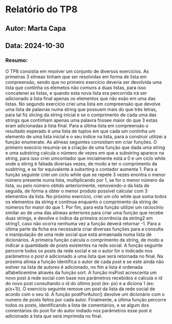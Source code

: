 # Relatório do TP8
## Autor: Marta Capa
## Data: 2024-10-30

### Resumo:
O TP8 consistia em resolver um conjunto de diversos exercícios. 
As primeiras 3 elíneas tinham que ser resolvidas em forma de lista em compreensão, sendo que no primeiro exercício deveria ser devolvida uma lista que continha os elemetos não comuns a duas listas, para isso concatenei as listas, e quando esta nova lista era percorrida irá ser adicionado à lista final apenas os elementos que não esão em uma das listas. No segundo exercício criei uma lista em compreensão que devolve uma lista de palavras numa string que possuem mais do que três letras, para tal fiz slicing da string inicial e se o comprimento de cada uma das strings que continham apenas uma palavra fossee maior do que 3 estas eram adicionadas à lista final. Para a última lista em compreensão o resultado esperado é uma lista de tuplos em que cada um continha um elemento de uma lista inicial e o seu índice na lista, para a construir utilizei a função enumerate.
As alíneas seguintes consistiam em criar funções. O primeiro execício resumia-se à criação de uma função que dada uma string e uma substring calcula  o número de vezes em que a substring aparece na string, para isso criei umcontador que inicialmente está a 0 e um ciclo while onde a stirng é fatiada diversas vezes, de modo a ter o comprimento da susbtring, e se for equivalente à subsrting o contador aumenta 1. Para a função seguinte criei um ciclo while que se repete 3 vezes  enontra o menor número presente numa lista, multiplicando por 1, se for o menor número da lista, ou pelo número obtido anteriormente, removendo-o da lista de seguida, de forma a obter o menor produto possível calcular com 3 elementos da lista. No próximo exercício, criei um cílo while que soma todos os elementos da string e contínua enquanto o comprimento da string de números for maior do que 1. Por fim, para esta função utilizei um raciocínio similar ao de uma das alíneas anteriores para criar uma função que recebe duas strings, e devolve o índice da primeira ocorrência da striing2 em string1, caso não ocorra nenhuma vez a função deverá retornar -1.
Para a última parte da ficha era necessária criar diversas funções para a consulta e manipulação de uma rede social que está armaenada numa lista de dicionários. A primeira função calcula o comprimento da string, de modo a indicar a quantidade de posts existentes na rede social. A função seguinte percorre todos os posts da rede social e se o autor for o indicado nos parâmetros o post é adicionado a uma lista que será retornada no final. Na próxima alínea a função identifica o autor de cada post e se este ainda não estiver na lista de autores é adicionado, no fim a lista é ordenada alfabeticemtne através da função sort. A função insPost acrescenta um novo post à rede social com base nos parâmetros recebidos e calcula o id do novo post consultando o id do último post (ex: px) e a diciona 1 (ex: p(x+1)). O exercício seguinte remove um post da lista da rede social de acordo com o seu id. A função postPorAutor() devolve um dicionário com o numero de posts feitos por cada autor. Finalmente, a última função percorre todos os posts, identificando a lista de comentários, e se algum dos comentários do post for do autor indiado nos parâmetros esse post é adicionado à lista que será imprimida no final.